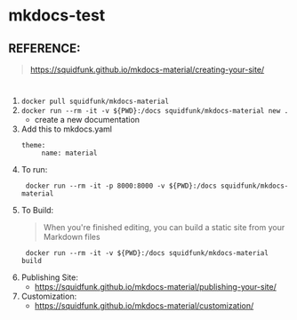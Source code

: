 # mkdocs-test

## REFERENCE:
>   https://squidfunk.github.io/mkdocs-material/creating-your-site/

#
1. `docker pull squidfunk/mkdocs-material`
2. `docker run --rm -it -v ${PWD}:/docs squidfunk/mkdocs-material new .`
   -    create a new documentation
3. Add this to mkdocs.yaml
   ```
   theme:
        name: material
   ```
4. To run:
   ```
    docker run --rm -it -p 8000:8000 -v ${PWD}:/docs squidfunk/mkdocs-material
   ```
5. To Build: 
    >   When you're finished editing, you can build a static site from your Markdown files
   ```
    docker run --rm -it -v ${PWD}:/docs squidfunk/mkdocs-material build
   ```
6. Publishing Site:
   -    https://squidfunk.github.io/mkdocs-material/publishing-your-site/
7. Customization:
    -   https://squidfunk.github.io/mkdocs-material/customization/